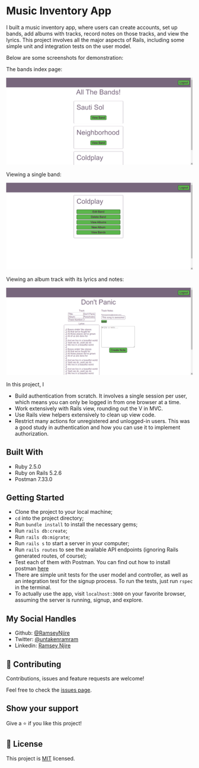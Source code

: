 # Music Inventory App

I built a music inventory app, where users can create accounts, set up bands, add albums with tracks, record notes on those tracks, and view the lyrics. This project involves all the major aspects of Rails, including some simple unit and integration tests on the user model. 

Below are some screenshots for demonstration:

The bands index page:

![bands index page](images/bands_page.png)

Viewing a single band:

![band view page](images/band_view_page.png)

Viewing an album track with its lyrics and notes:

![track view page](images/track_view_page.png)

In this project, I

- Build authentication from scratch. It involves a single session per user, which means you can only be logged in from one browser at a time.
- Work extensively with Rails view, rounding out the V in MVC.
- Use Rails view helpers extensively to clean up view code.
- Restrict many actions for unregistered and unlogged-in users. This was a good study in authentication and how you can use it to implement authorization.

## Built With

- Ruby 2.5.0
- Ruby on Rails 5.2.6
- Postman 7.33.0

## Getting Started
- Clone the project to your local machine;
- `cd` into the project directory;
- Run `bundle install` to install the necessary gems;
- Run `rails db:create`;
- Run `rails db:migrate`;
- Run `rails s` to start a server in your computer;
- Run `rails routes` to see the available API endpoints (ignoring Rails generated routes, of course);
- Test each of them with Postman. You can find out how to install postman [here](https://www.getpostman.com/)
- There are simple unit tests for the user model and controller, as well as an integration test for the signup process. To run the tests, just run `rspec` in the terminal.
- To actually use the app, visit `localhost:3000` on your favorite browser, assuming the server is running, signup, and explore.

## My Social Handles

- Github: [@RamseyNjire](https://github.com/RamseyNjire)
- Twitter: [@untakenramram](https://twitter.com/untakenramram)
- Linkedin: [Ramsey Njire](https://www.linkedin.com/in/ramsey-njire-51984931/)

## 🤝 Contributing

Contributions, issues and feature requests are welcome!

Feel free to check the [issues page](issues/).

## Show your support

Give a ⭐️ if you like this project!

## 📝 License

This project is [MIT](lic.url) licensed.


